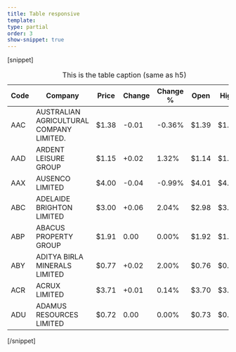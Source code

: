 ```yaml
---
title: Table responsive
template:
type: partial
order: 3
show-snippet: true
---
```

[snippet]
<table class="table responsive">
<caption>This is the table caption (same as h5)</caption>
  <thead>
  <tr>
      <th>Code</th>
      <th>Company</th>
      <th class="numeric">Price</th>
      <th class="numeric">Change</th>
      <th class="numeric">Change %</th>
      <th class="numeric">Open</th>
      <th class="numeric">High</th>
  </tr>
  </thead>
  <tbody>
  <tr>
      <td>AAC</td>
      <td>AUSTRALIAN AGRICULTURAL COMPANY LIMITED.</td>
      <td class="numeric">$1.38</td>
      <td class="numeric">-0.01</td>
      <td class="numeric">-0.36%</td>
      <td class="numeric">$1.39</td>
      <td class="numeric">$1.39</td>
  </tr>
  <tr>
      <td>AAD</td>
      <td>ARDENT LEISURE GROUP</td>
      <td class="numeric">$1.15</td>
      <td class="numeric"> +0.02</td>
      <td class="numeric">1.32%</td>
      <td class="numeric">$1.14</td>
      <td class="numeric">$1.15</td>
  </tr>
  <tr>
      <td>AAX</td>
      <td>AUSENCO LIMITED</td>
      <td class="numeric">$4.00</td>
      <td class="numeric">-0.04</td>
      <td class="numeric">-0.99%</td>
      <td class="numeric">$4.01</td>
      <td class="numeric">$4.05</td>
  </tr>
  <tr>
      <td>ABC</td>
      <td>ADELAIDE BRIGHTON LIMITED</td>
      <td class="numeric">$3.00</td>
      <td class="numeric"> +0.06</td>
      <td class="numeric">2.04%</td>
      <td class="numeric">$2.98</td>
      <td class="numeric">$3.00</td>
  </tr>
  <tr>
      <td>ABP</td>
      <td>ABACUS PROPERTY GROUP</td>
      <td class="numeric">$1.91</td>
      <td class="numeric">0.00</td>
      <td class="numeric">0.00%</td>
      <td class="numeric">$1.92</td>
      <td class="numeric">$1.93</td>
  </tr>
  <tr>
      <td>ABY</td>
      <td>ADITYA BIRLA MINERALS LIMITED</td>
      <td class="numeric">$0.77</td>
      <td class="numeric"> +0.02</td>
      <td class="numeric">2.00%</td>
      <td class="numeric">$0.76</td>
      <td class="numeric">$0.77</td>
  </tr>
  <tr>
      <td>ACR</td>
      <td>ACRUX LIMITED</td>
      <td class="numeric">$3.71</td>
      <td class="numeric"> +0.01</td>
      <td class="numeric">0.14%</td>
      <td class="numeric">$3.70</td>
      <td class="numeric">$3.72</td>
  </tr>
  <tr>
      <td>ADU</td>
      <td>ADAMUS RESOURCES LIMITED</td>
      <td class="numeric">$0.72</td>
      <td class="numeric">0.00</td>
      <td class="numeric">0.00%</td>
      <td class="numeric">$0.73</td>
      <td class="numeric">$0.74</td>
  </tr>
  </tbody>
</table>
[/snippet]